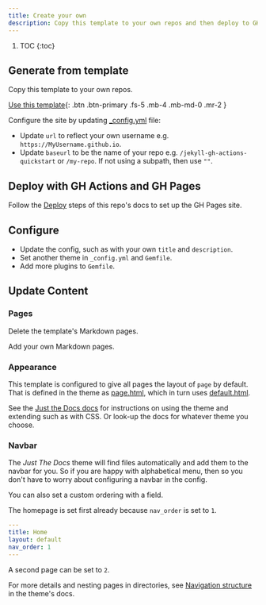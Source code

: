 ```yaml
---
title: Create your own
description: Copy this template to your own repos and then deploy to GH Pages
---
```


1. TOC
{:toc}

## Generate from template

Copy this template to your own repos.

[Use this template][]{: .btn .btn-primary .fs-5 .mb-4 .mb-md-0 .mr-2 }

Configure the site by updating [\_config.yml](https://github.com/MichaelCurrin/jekyll-gh-actions-quickstart/blob/main/_config.yml) file:

- Update `url` to reflect your own username e.g. `https://MyUsername.github.io`.
- Update `baseurl` to be the name of your repo e.g. `/jekyll-gh-actions-quickstart` or `/my-repo`. If not using a subpath, then use `""`.

[Use this template]: https://github.com/MichaelCurrin/jekyll-themed-site-quickstart/generate


## Deploy with GH Actions and GH Pages

Follow the [Deploy][] steps of this repo's docs to set up the GH Pages site.

[Deploy]: https://github.com/MichaelCurrin/jekyll-gh-actions-quickstart/blob/main/docs/deploy.md


## Configure

- Update the config, such as with your own `title` and `description`.
- Set another theme in `_config.yml` and `Gemfile`.
- Add more plugins to `Gemfile`.


## Update Content

### Pages

Delete the template's Markdown pages.

Add your own Markdown pages.

### Appearance

This template is configured to give all pages the layout of `page` by default. That is defined in the theme as [page.html][], which in turn uses [default.html][].

See the [Just the Docs docs][] for instructions on using the theme and extending such as with CSS. Or look-up the docs for whatever theme you choose.

[Just the Docs docs]: https://pmarsceill.github.io/just-the-docs/

### Navbar

The _Just The Docs_ theme will find files automatically and add them to the navbar for you. So if you are happy with alphabetical menu, then so you don't have to worry about configuring a navbar in the config.

You can also set a custom ordering with a field.

The homepage is set first already because `nav_order` is set to `1`.

```yaml
---
title: Home
layout: default
nav_order: 1
---
```

A second page can be set to `2`.

For more details and nesting pages in directories, see [Navigation structure][] in the theme's docs.

[page.html]: https://github.com/pmarsceill/just-the-docs/blob/master/_layouts/page.html
[default.html]: https://github.com/pmarsceill/just-the-docs/blob/master/_layouts/default.html
[Navigation structure]: https://pmarsceill.github.io/just-the-docs/docs/navigation-structure/
